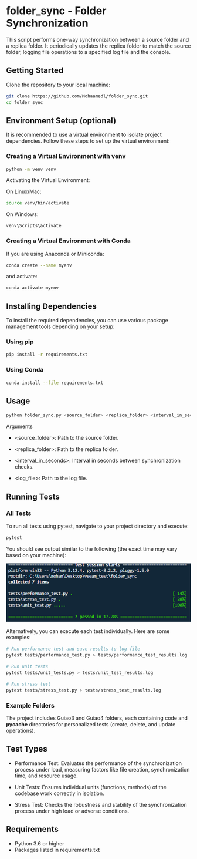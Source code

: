 # folder_sync - Folder Synchronization
This script performs one-way synchronization between a source folder and a replica folder. It periodically updates the replica folder to match the source folder, logging file operations to a specified log file and the console.

## Getting Started

Clone the repository to your local machine:

```bash
git clone https://github.com/Mohaamedl/folder_sync.git
cd folder_sync
```

## Environment Setup (optional)

It is recommended to use a virtual environment to isolate project dependencies. Follow these steps to set up the virtual environment:


### Creating a Virtual Environment with venv

```bash
python -m venv venv

```
Activating the Virtual Environment:

On Linux/Mac:
```bash
source venv/bin/activate

```

On Windows:

```bash
venv\Scripts\activate

```
### Creating a Virtual Environment with Conda
If you are using Anaconda or Miniconda:
```bash
conda create --name myenv 
```
and activate:
```bash
conda activate myenv

```



## Installing Dependencies
To install the required dependencies, you can use various package management tools depending on your setup:
### Using pip
```bash
pip install -r requirements.txt
```
### Using Conda

```bash
conda install --file requirements.txt

```
## Usage

```bash
python folder_sync.py <source_folder> <replica_folder> <interval_in_seconds> <log_file>
```

Arguments

- <source_folder>: Path to the source folder.

- <replica_folder>: Path to the replica folder.

- <interval_in_seconds>: Interval in seconds between synchronization checks.

- <log_file>: Path to the log file.


## Running Tests

### All Tests
To run all tests using pytest, navigate to your project directory and execute:
```bash
pytest

```
You should see output similar to the following (the exact time may vary based on your machine):
<p align="center">
  <img src="results.png" alt="Results image" >
</p>




Alternatively, you can execute each test individually. Here are some examples: 
``` bash
# Run performance test and save results to log file
pytest tests/performance_test.py > tests/performance_test_results.log
```
```bash
# Run unit tests
pytest tests/unit_tests.py > tests/unit_test_results.log
```
```bash
# Run stress test
pytest tests/stress_test.py > tests/stress_test_results.log
```
### Example Folders

The project includes Guiao3 and Guiao4 folders, each containing code and __pycache__ directories for personalized tests (create, delete, and update operations).

## Test Types

- Performance Test: Evaluates the performance of the synchronization process under load, measuring factors like file creation, synchronization time, and resource usage.

- Unit Tests: Ensures individual units (functions, methods) of the codebase work correctly in isolation.

- Stress Test: Checks the robustness and stability of the synchronization process under high load or adverse conditions.

## Requirements
- Python 3.6 or higher
- Packages listed in requirements.txt
